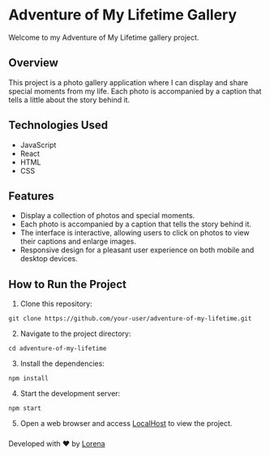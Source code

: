 # Adventure of My Lifetime Gallery

Welcome to my Adventure of My Lifetime gallery project. 

## Overview

This project is a photo gallery application where I can display and share special moments from my life. Each photo is accompanied by a caption that tells a little about the story behind it. 

## Technologies Used

- JavaScript
- React
- HTML
- CSS

## Features

- Display a collection of photos and special moments.
- Each photo is accompanied by a caption that tells the story behind it.
- The interface is interactive, allowing users to click on photos to view their captions and enlarge images.
- Responsive design for a pleasant user experience on both mobile and desktop devices.

## How to Run the Project

1. Clone this repository:


`git clone https://github.com/your-user/adventure-of-my-lifetime.git`

2. Navigate to the project directory:

`cd adventure-of-my-lifetime`

3. Install the dependencies:

`npm install`

4. Start the development server:

`npm start`

5. Open a web browser and access [LocalHost](http://localhost:3000) to view the project.


###
Developed with ❤️ by [Lorena](https://github.com/lorenaaseabra)

